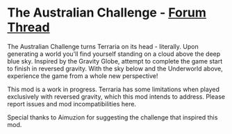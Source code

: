 # The Australian Challenge - [Forum Thread](https://forums.terraria.org/index.php?threads/the-australian-challenge.104763/)

The Australian Challenge turns Terraria on its head - literally. Upon generating a world you'll find yourself standing on a cloud above the deep blue sky. Inspired by the Gravity Globe, attempt to complete the game start to finish in reversed gravity. With the sky below and the Underworld above, experience the game from a whole new perspective!

This mod is a work in progress. Terraria has some limitations when played exclusively with reversed gravity, which this mod intends to address. Please report issues and mod incompatibilities here.

Special thanks to Aimuzion for suggesting the challenge that inspired this mod.

